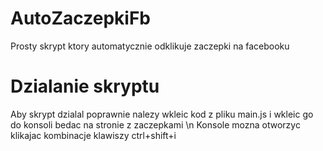 # AutoZaczepkiFb
Prosty skrypt ktory automatycznie odklikuje zaczepki na facebooku

# Dzialanie skryptu
Aby skrypt dzialal poprawnie nalezy wkleic kod z pliku main.js i wkleic go do konsoli bedac na stronie z zaczepkami \n
Konsole mozna otworzyc klikajac kombinacje klawiszy ctrl+shift+i
